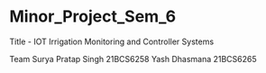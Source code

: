 # Minor_Project_Sem_6

Title - IOT Irrigation Monitoring and Controller Systems

Team
Surya Pratap Singh 21BCS6258
Yash Dhasmana 21BCS6265

